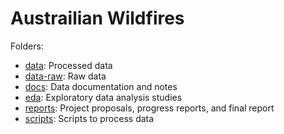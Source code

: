 # Austrailian Wildfires

Folders:

* [data](data): Processed data
* [data-raw](data-raw): Raw data
* [docs](docs): Data documentation and notes
* [eda](eda): Exploratory data analysis studies
* [reports](reports): Project proposals, progress reports, and final report
* [scripts](scripts): Scripts to process data

